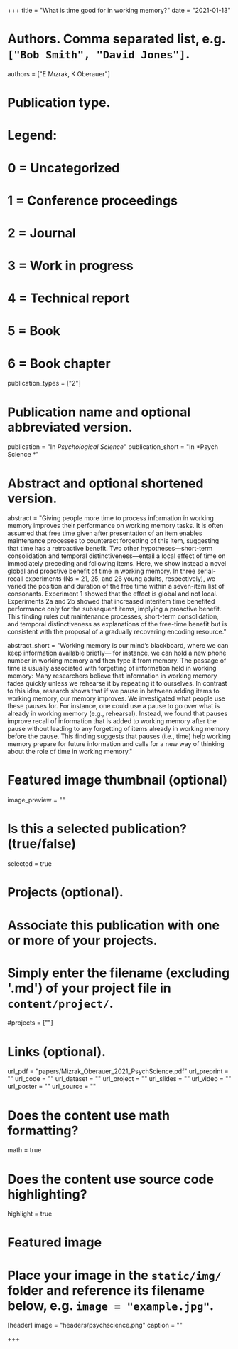 +++
title = "What is time good for in working memory?"
date = "2021-01-13"

# Authors. Comma separated list, e.g. `["Bob Smith", "David Jones"]`.
authors = ["E Mızrak, K Oberauer"]

# Publication type.
# Legend:
# 0 = Uncategorized
# 1 = Conference proceedings
# 2 = Journal
# 3 = Work in progress
# 4 = Technical report
# 5 = Book
# 6 = Book chapter
publication_types = ["2"]

# Publication name and optional abbreviated version.
publication = "In *Psychological Science*"
publication_short = "In *Psych Science *"

# Abstract and optional shortened version.
abstract = "Giving people more time to process information in working memory improves their performance on working memory tasks. It is often assumed that free time given after presentation of an item enables maintenance processes to counteract forgetting of this item, suggesting that time has a retroactive benefit. Two other hypotheses—short-term consolidation and temporal distinctiveness—entail a local effect of time on immediately preceding and following items. Here, we show instead a novel global and proactive benefit of time in working memory. In three serial-recall experiments (Ns = 21, 25, and 26 young adults, respectively), we varied the position and duration of the free time within a seven-item list of consonants. Experiment 1 showed that the effect is global and not local. Experiments 2a and 2b showed that increased interitem time benefited performance only for the subsequent items, implying a proactive benefit. This finding rules out maintenance processes, short-term consolidation, and temporal distinctiveness as explanations of the free-time benefit but is consistent with the proposal of a gradually recovering encoding resource."

abstract_short = "Working memory is our mind’s blackboard, where we can keep information available briefly— for instance, we can hold a new phone number in working memory and then type it from memory. The passage of time is usually associated with forgetting of information held in working memory: Many researchers believe that information in working memory fades quickly unless we rehearse it by repeating it to ourselves. In contrast to this idea, research shows that if we pause in between adding items to working memory, our memory improves. We investigated what people use these pauses for. For instance, one could use a pause to go over what is already in working memory (e.g., rehearsal). Instead, we found that pauses improve recall of information that is added to working memory after the pause without leading to any forgetting of items already in working memory before the pause. This finding suggests that pauses (i.e., time) help working memory prepare for future information and calls for a new way of thinking about the role of time in working memory."

# Featured image thumbnail (optional)
image_preview = ""

# Is this a selected publication? (true/false)
selected = true

# Projects (optional).
#   Associate this publication with one or more of your projects.
#   Simply enter the filename (excluding '.md') of your project file in `content/project/`.
#projects = [""]

# Links (optional).
url_pdf = "papers/Mizrak_Oberauer_2021_PsychScience.pdf"
url_preprint = ""
url_code = ""
url_dataset = ""
url_project = ""
url_slides = ""
url_video = ""
url_poster = ""
url_source = ""

# Does the content use math formatting?
math = true

# Does the content use source code highlighting?
highlight = true

# Featured image
# Place your image in the `static/img/` folder and reference its filename below, e.g. `image = "example.jpg"`.
[header]
image = "headers/psychscience.png"
caption = ""

+++
